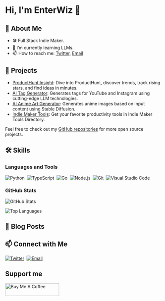 # Hi, I'm EnterWiz 👋

## 🚀 About Me

- 🛠️ Full Stack Indie Maker.
- 🌱 I’m currently learning LLMs.
- 📫 How to reach me: [Twitter](https://x.com/enterwiz), [Email](mailto:contact@enterwiz.org)

## 🎨 Projects

- [ProductHunt Insight](https://phinsight.io/): Dive into ProductHunt, discover trends, track rising stars, and find ideas in minutes.
- [AI Tag Generator](https://ai-tag-generator.com): Generates tags for YouTube and Instagram using cutting-edge LLM technologies.
- [AI Anime Art Generator](https://aianimeartgenerator.com): Generates anime images based on input content using Stable Diffusion.
- [Indie Maker Tools](https://indiemakertools.com): Get your favorite productivity tools in Indie Maker Tools Directory.

Feel free to check out my [GitHub repositories](https://github.com/enterwiz?tab=repositories) for more open source projects.

## 🛠️ Skills

### Languages and Tools

![Python](https://img.shields.io/badge/-Python-05122A?style=flat&logo=python)&nbsp;
![TypeScript](https://img.shields.io/badge/-Typescript-05122A?style=flat&logo=typescript)&nbsp;
![Go](https://img.shields.io/badge/-Go-05122A?style=flat&logo=go)&nbsp;
![Node.js](https://img.shields.io/badge/-Node.js-05122A?style=flat&logo=node.js)&nbsp;
![Git](https://img.shields.io/badge/-Git-05122A?style=flat&logo=git)&nbsp;
![Visual Studio Code](https://img.shields.io/badge/-VS%20Code-05122A?style=flat&logo=visual-studio-code&logoColor=007ACC)&nbsp;

### GitHub Stats

![GitHub Stats](https://github-readme-stats.vercel.app/api?username=enterwiz&show_icons=true&hide_border=true&theme=radical)

![Top Languages](https://github-readme-stats.vercel.app/api/top-langs/?username=enterwiz&layout=compact&theme=radical&hide=html,css)

## 📝 Blog Posts

<!-- 
- [Your latest blog post title](https://yourblog.com/your-latest-post)
- [Another blog post title](https://yourblog.com/another-post)
-->

## 📫 Connect with Me

<!--
[![LinkedIn](https://img.shields.io/badge/-LinkedIn-05122A?style=flat&logo=linkedin)](https://www.linkedin.com/in/yourprofile)&nbsp;
-->
[![Twitter](https://img.shields.io/badge/-Twitter-05122A?style=flat&logo=twitter)](https://twitter.com/enterwiz)&nbsp;
[![Email](https://img.shields.io/badge/-Email-05122A?style=flat&logo=gmail)](mailto:enterwizdev@outlook.com)

## Support me

<a href="https://www.buymeacoffee.com/enterwiz" target="_blank"><img src="https://cdn.buymeacoffee.com/buttons/v2/default-yellow.png" alt="Buy Me A Coffee" style="height: 41px !important;width: 174px !important;" ></a>

<!--
**enterwiz/enterwiz** is a ✨ _special_ ✨ repository because its `README.md` (this file) appears on your GitHub profile.

Here are some ideas to get you started:

- 🔭 I’m currently working on ...
- 🌱 I’m currently learning ...
- 👯 I’m looking to collaborate on ...
- 🤔 I’m looking for help with ...
- 💬 Ask me about ...
- 📫 How to reach me: ...
- 😄 Pronouns: ...
- ⚡ Fun fact: ...
-->
